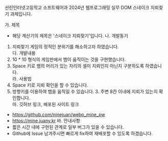선린인터넷고등학교 소프트웨어과 2024년 웹프로그래밍 실무 DOM 스네이크 지뢰찾기 과제입니다.

가. 제목  
 - 해당 계산기의 제목은 '스네이크 지뢰찾기'입니다.
나. 개발동기  
 1. 지뢰찾기 게임의 정적인 분위기를 해소하고자 하였습니다.  
다. 개발내용  
 1. 10 \* 10 형식의 게임판에서 뱀이 움직이는 것을 구현했습니다.  
 2. Space 키로 뱀의 머리가 있는 자리의 셀이 지뢰인지 아닌지 구분하도록 하였습니다.  
라. 사용법  
 1. Space 키로 지뢰 확인을 할 수 있습니다.  
 2. 방향키를 이용하여 뱀을 움직일 수 있습니다. 3. 주변 8칸 이내에 지뢰가 있는지 확인합니다.  
마. 깃허브 링크, 배포된 사이트 링크  
 - https://github.com/ninejuan/webp_mine_pw  
 - https://mine.juany.kr
바. 안내사항  
 - 짧은 시간 내에 구현된 관계로 일부 버그가 있을 수 있습니다.  
 - Github에 Issue 남겨주시면 빠르게 fix하여 재배포할 수 있도록 하겠습니다.
